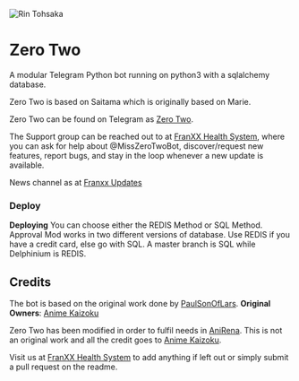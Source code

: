![Rin Tohsaka](https://telegra.ph/file/49a50f870040b5731dd13.jpg)
# Zero Two 

A modular Telegram Python bot running on python3 with a sqlalchemy database.

Zero Two is based on Saitama which is originally based on Marie.

Zero Two can be found on Telegram as [Zero Two](https://t.me/@MissZeroTwoBot).

The Support group can be reached out to at [FranXX Health System](https://t.me/FranXXSupport), where you can ask for help about @MissZeroTwoBot, discover/request new features, report bugs, and stay in the loop whenever a new update is available. 

News channel as at [Franxx Updates](https://https://t.me/zerotwoupdates) 

### Deploy
<b>Deploying</b>
You can choose either the REDIS Method or SQL Method. Approval Mod works in two different versions of database. Use REDIS if you have a credit card, else go with SQL.
A master branch is SQL while Delphinium is REDIS.

## Credits
The bot is based on the original work done by [PaulSonOfLars](https://github.com/PaulSonOfLars).
<b>Original Owners</b>: [Anime Kaizoku](https://github.com/AnimeKaizoku)

Zero Two has been modified in order to fulfil needs in [AniRena](t.me/ArenaComs). This is not an original work and all the credit goes to [Anime Kaizoku](https://github.com/AnimeKaizoku).

Visit us at [FranXX Health System](https://t.me/FranXXSupport) to add anything if left out or simply submit a pull request on the readme.
